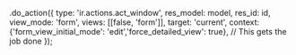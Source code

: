 .do_action({
                            type: 'ir.actions.act_window',
                            res_model: model,
                            res_id: id,
                            view_mode: 'form',
                            views: [[false, 'form']],
                            target: 'current',
                            context: {'form_view_initial_mode': 'edit','force_detailed_view': true}, // This gets the job done
                        });
